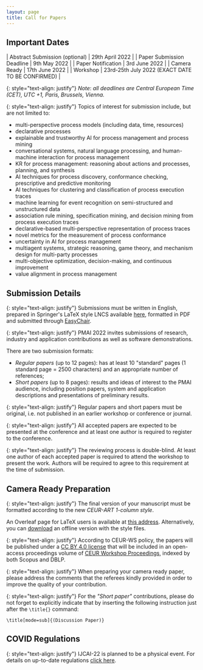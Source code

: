 ```yaml
---
layout: page
title: Call for Papers
---
```


## Important Dates

| Abstract Submission (optional) | 29th April 2022                                  |
| Paper Submission Deadline      | 9th May 2022                                     |
| Paper Notification             | 3rd June 2022                                    |
| Camera Ready                   | 17th June 2022                                   |
| Workshop                       | 23rd-25th July 2022 (EXACT DATE TO BE CONFIRMED) |

{: style="text-align: justify"}
*Note*: _all deadlines are Central European Time (CET), UTC +1, Paris, Brussels, Vienna._

{: style="text-align: justify"}
Topics of interest for submission include, but are not limited to:
 - multi-perspective process models (including data, time, resources)
 - declarative processes
 - explainable and trustworthy AI for process management and process mining
 - conversational systems, natural language processing, and human-machine interaction for process management
 - KR for process management: reasoning about actions and processes, planning, and synthesis
 - AI techniques for process discovery, conformance checking, prescriptive and predictive monitoring
 - AI techniques for clustering and classification of process execution traces
 - machine learning for event recognition on semi-structured and unstructured data
 - association rule mining, specification mining, and decision mining from process execution traces
 - declarative-based multi-perspective representation of process traces
 - novel metrics for the measurement of process conformance
 - uncertainty in AI for process management
 - multiagent systems, strategic reasoning, game theory, and mechanism design for multi-party processes
 - multi-objective optimization, decision-making, and continuous improvement
 - value alignment in process management

## Submission Details 

{: style="text-align: justify"}
Submissions must be written in English, prepared in Springer's LaTeX style LNCS available [here](http://www.springer.com/comp/lncs/Authors.html), formatted in PDF and submitted through [EasyChair](https://easychair.org/conferences/?conf=pmaiijcai2022).

{: style="text-align: justify"}
PMAI 2022 invites submissions of research, industry and application contributions as well as software demonstrations.

There are two submission formats:
 - _Regular papers_ (up to 12 pages): has at least 10 "standard" pages (1 standard page = 2500 characters) and an appropriate number of references;
 - _Short papers_ (up to 8 pages): results and ideas of interest to the PMAI audience, including position papers, system and application descriptions and presentations of preliminary results.

{: style="text-align: justify"}
Regular papers and short papers must be original, i.e. not published in an earlier workshop or conference or journal.

{: style="text-align: justify"}
All accepted papers are expected to be presented at the conference and at least one author is required to register to the conference.

{: style="text-align: justify"}
The reviewing process is double-blind. At least one author of each accepted paper is required to attend the workshop to present the work. Authors will be required to agree to this requirement at the time of submission.

## Camera Ready Preparation
{: style="text-align: justify"}
The final version of your manuscript must be formatted according to the new _CEUR-ART 1-column style_.

An Overleaf page for LaTeX users is available at [this address](https://www.overleaf.com/read/gwhxnqcghhdt).
Alternatively, you can [download](http://ceur-ws.org/Vol-XXX/CEURART.zip) an offline version with the style files.

{: style="text-align: justify"}
According to CEUR-WS policy, the papers will be published under a [CC BY 4.0 license](https://creativecommons.org/licenses/by/4.0/deed.en) that will be included in an open-access proceedings volume of [CEUR Workshop Proceedings](http://ceur-ws.org/), indexed by both Scopus and DBLP.

{: style="text-align: justify"}
When preparing your camera ready paper, please address the comments that the referees kindly provided in order to improve the quality of your contribution.

{: style="text-align: justify"}
For the _"Short paper"_ contributions, please do not forget to explicitly indicate that by inserting the following instruction just after the `\title{}` command:
```
\title[mode=sub]{(Discussion Paper)}
```

## COVID Regulations
{: style="text-align: justify"}
IJCAI-22 is planned to be a physical event. For details on up-to-date regulations [click here](https://ijcai-22.org/covid).